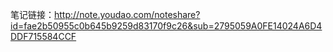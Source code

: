 
笔记链接：http://note.youdao.com/noteshare?id=fae2b50955c0b645b9259d83170f9c26&sub=2795059A0FE14024A6D4DDF715584CCF
